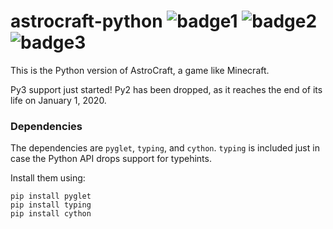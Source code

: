 # astrocraft-python ![badge1](https://img.shields.io/badge/maintainance-none-inactive.svg) ![badge2](https://img.shields.io/badge/runnable-no-critical.svg)![badge3](https://img.shields.io/badge/help-needed-critical.svg)


This is the Python version of AstroCraft, a game like Minecraft.

Py3 support just started! Py2 has been dropped, as it reaches the end of its life on January 1, 2020.


### Dependencies

The dependencies are `pyglet`, `typing`, and `cython`. `typing` is included just in case the Python API drops support for typehints.

Install them using:
```
pip install pyglet
pip install typing
pip install cython
```
